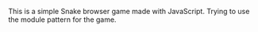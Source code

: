 This is a simple Snake browser game made with JavaScript. Trying to use the module pattern for the game. 

